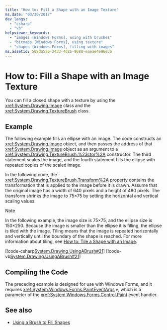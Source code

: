 ```yaml
---
title: "How to: Fill a Shape with an Image Texture"
ms.date: "03/30/2017"
dev_langs: 
  - "csharp"
  - "vb"
helpviewer_keywords: 
  - "images [Windows Forms], using with brushes"
  - "bitmaps [Windows Forms], using texture"
  - "shapes [Windows Forms], filling with images"
ms.assetid: 508da5a6-2433-4d2b-9680-eaeae4e96e3b
---
```

# How to: Fill a Shape with an Image Texture
You can fill a closed shape with a texture by using the <xref:System.Drawing.Image> class and the <xref:System.Drawing.TextureBrush> class.  
  
## Example  
 The following example fills an ellipse with an image. The code constructs an <xref:System.Drawing.Image> object, and then passes the address of that <xref:System.Drawing.Image> object as an argument to a <xref:System.Drawing.TextureBrush.%23ctor%2A> constructor. The third statement scales the image, and the fourth statement fills the ellipse with repeated copies of the scaled image.  
  
 In the following code, the <xref:System.Drawing.TextureBrush.Transform%2A> property contains the transformation that is applied to the image before it is drawn. Assume that the original image has a width of 640 pixels and a height of 480 pixels. The transform shrinks the image to 75×75 by setting the horizontal and vertical scaling values.  
  
> [!NOTE]
> In the following example, the image size is 75×75, and the ellipse size is 150×250. Because the image is smaller than the ellipse it is filling, the ellipse is tiled with the image. Tiling means that the image is repeated horizontally and vertically until the boundary of the shape is reached. For more information about tiling, see [How to: Tile a Shape with an Image](how-to-tile-a-shape-with-an-image.md).  
  
 [!code-csharp[System.Drawing.UsingABrush#21](~/samples/snippets/csharp/VS_Snippets_Winforms/System.Drawing.UsingABrush/CS/Class1.cs#21)]
 [!code-vb[System.Drawing.UsingABrush#21](~/samples/snippets/visualbasic/VS_Snippets_Winforms/System.Drawing.UsingABrush/VB/Class1.vb#21)]  
  
## Compiling the Code  
 The preceding example is designed for use with Windows Forms, and it requires <xref:System.Windows.Forms.PaintEventArgs> `e`, which is a parameter of the <xref:System.Windows.Forms.Control.Paint> event handler.  
  
## See also

- [Using a Brush to Fill Shapes](using-a-brush-to-fill-shapes.md)
